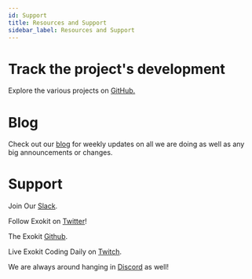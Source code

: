 ```yaml
---
id: Support
title: Resources and Support
sidebar_label: Resources and Support
---
```


# Track the project's development
Explore the various projects on [GitHub.](https://github.com/webmixedreality)

# Blog
Check out our [blog](https://medium.com/webmr) for weekly updates on all we are doing as well as any big announcements or changes.

# Support

Join Our [Slack](https://exoslack.now.sh/).

Follow Exokit on [Twitter](https://twitter.com/webmixedreality)!

The Exokit [Github](https://github.com/webmixedreality/exokit).

Live Exokit Coding Daily on [Twitch](https://www.twitch.tv/avaer).

We are always around hanging in [Discord](https://discord.gg/cf5tfTV) as well!

